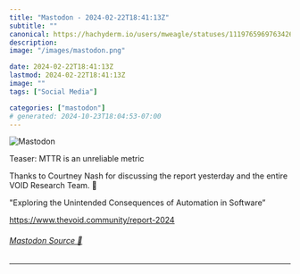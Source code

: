```yaml
---
title: "Mastodon - 2024-02-22T18:41:13Z"
subtitle: ""
canonical: https://hachyderm.io/users/mweagle/statuses/111976596976342646
description:
image: "/images/mastodon.png"

date: 2024-02-22T18:41:13Z
lastmod: 2024-02-22T18:41:13Z
image: ""
tags: ["Social Media"]

categories: ["mastodon"]
# generated: 2024-10-23T18:04:53-07:00
---
```

![Mastodon](/images/mastodon.png)

<p>Teaser: MTTR is an unreliable metric</p><p>Thanks to Courtney Nash for discussing the report yesterday and the entire VOID Research Team. 🙏 </p><p>&quot;Exploring the Unintended Consequences of Automation in Software”</p><p><a href="https://www.thevoid.community/report-2024" target="_blank" rel="nofollow noopener noreferrer" translate="no"><span class="invisible">https://www.</span><span class="">thevoid.community/report-2024</span><span class="invisible"></span></a></p>


###### [Mastodon Source 🐘](https://hachyderm.io/@mweagle/111976596976342646)

___
